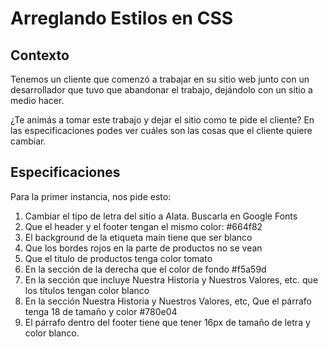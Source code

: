 # Arreglando Estilos en CSS

## Contexto
Tenemos un cliente que comenzó a trabajar en su sitio web junto con un desarrollador que tuvo que abandonar el trabajo, dejándolo con un sitio a medio hacer.

¿Te animás a tomar este trabajo y dejar el sitio como te pide el cliente? 
En las especificaciones podes ver cuáles son las cosas que el cliente quiere cambiar.

## Especificaciones

Para la primer instancia, nos pide esto:

1. Cambiar el tipo de letra del sitio a Alata. Buscarla en Google Fonts
1. Que el header y el footer tengan el mismo color: #664f82
1. El background de la etiqueta main tiene que ser blanco
1. Que los bordes rojos en la parte de productos no se vean
1. Que el titulo de productos tenga color tomato
1. En la sección de la derecha  que el color de fondo #f5a59d
1. En la sección que incluye Nuestra Historia y Nuestros Valores, etc. que los títulos tengan color blanco
1. En la sección Nuestra Historia y Nuestros Valores, etc,  Que el párrafo tenga 18 de tamaño y color #780e04
1. El párrafo dentro del footer tiene que tener 16px de tamaño de letra y color blanco.
